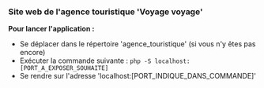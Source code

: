 ### Site web de l'agence touristique 'Voyage voyage'
**Pour lancer l'application :**
- Se déplacer dans le répertoire 'agence_touristique' (si vous n'y êtes pas encore)
- Exécuter la commande suivante :
`php -S localhost:[PORT_A_EXPOSER_SOUHAITE]`
- Se rendre sur l'adresse 'localhost:[PORT_INDIQUE_DANS_COMMANDE]'
